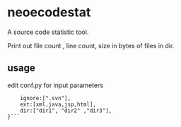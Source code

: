 # neoecodestat
A source code statistic tool.

Print out file count , line count, size in bytes of files in dir.


## usage
edit conf.py for input parameters 
```{
	ignore:[".svn"],
	ext:[xml,java,jsp,html],
	dir:["dir1", "dir2" ,"dir3"],
}```

